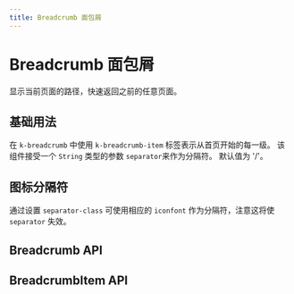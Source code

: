 ```yaml
---
title: Breadcrumb 面包屑
---
```


# Breadcrumb 面包屑

显示当前页面的路径，快速返回之前的任意页面。

## 基础用法

在 `k-breadcrumb` 中使用 `k-breadcrumb-item` 标签表示从首页开始的每一级。 该组件接受一个 `String` 类型的参数 `separator`来作为分隔符。 默认值为 '/'。

<preview path="./def.vue" />

## 图标分隔符

通过设置 `separator-class` 可使用相应的 `iconfont` 作为分隔符，注意这将使 `separator` 失效。

<preview path="./iconBreadcrumb.vue" />

## Breadcrumb API

<API src="./breadcrumb.json" lang="zh"></API>

## BreadcrumbItem API

<API src="./BreadcrumbItem.json" lang="zh"></API>
